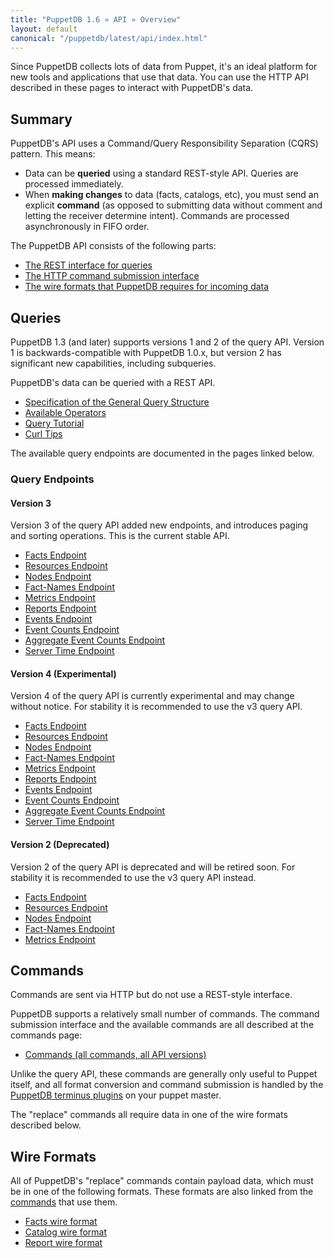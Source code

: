 ```yaml
---
title: "PuppetDB 1.6 » API » Overview"
layout: default
canonical: "/puppetdb/latest/api/index.html"
---
```


[commands]: ./commands.html
[terminus]: ../connect_puppet_master.html

Since PuppetDB collects lots of data from Puppet, it's an ideal platform for new tools and applications that use that data. You can use the HTTP API described in these pages to interact with PuppetDB's data.

Summary
-----

PuppetDB's API uses a Command/Query Responsibility Separation (CQRS) pattern. This means:

* Data can be **queried** using a standard REST-style API. Queries are processed immediately.
* When **making changes** to data (facts, catalogs, etc), you must send an explicit **command** (as opposed to submitting data without comment and letting the receiver determine intent). Commands are processed asynchronously in FIFO order.

The PuppetDB API consists of the following parts:

* [The REST interface for queries](#queries)
* [The HTTP command submission interface](#commands)
* [The wire formats that PuppetDB requires for incoming data](#wire-formats)

Queries
-----

PuppetDB 1.3 (and later) supports versions 1 and 2 of the query API. Version 1 is backwards-compatible with PuppetDB 1.0.x, but version 2 has significant new capabilities, including subqueries.

PuppetDB's data can be queried with a REST API.

* [Specification of the General Query Structure](./query/v3/query.html)
* [Available Operators](./query/v3/operators.html)
* [Query Tutorial](./query/tutorial.html)
* [Curl Tips](./query/curl.html)

The available query endpoints are documented in the pages linked below.

### Query Endpoints

#### Version 3

Version 3 of the query API added new endpoints, and introduces paging and sorting operations. This is the current stable API.

* [Facts Endpoint](./query/v3/facts.html)
* [Resources Endpoint](./query/v3/resources.html)
* [Nodes Endpoint](./query/v3/nodes.html)
* [Fact-Names Endpoint](./query/v3/fact-names.html)
* [Metrics Endpoint](./query/v3/metrics.html)
* [Reports Endpoint](./query/v3/reports.html)
* [Events Endpoint](./query/v3/events.html)
* [Event Counts Endpoint](./query/v3/event-counts.html)
* [Aggregate Event Counts Endpoint](./query/v3/aggregate-event-counts.html)
* [Server Time Endpoint](./query/v3/server-time.html)

#### Version 4 (Experimental)

Version 4 of the query API is currently experimental and may change without notice. For stability it is recommended to use the v3 query API.

* [Facts Endpoint](./query/v4/facts.html)
* [Resources Endpoint](./query/v4/resources.html)
* [Nodes Endpoint](./query/v4/nodes.html)
* [Fact-Names Endpoint](./query/v4/fact-names.html)
* [Metrics Endpoint](./query/v4/metrics.html)
* [Reports Endpoint](./query/v4/reports.html)
* [Events Endpoint](./query/v4/events.html)
* [Event Counts Endpoint](./query/v4/event-counts.html)
* [Aggregate Event Counts Endpoint](./query/v4/aggregate-event-counts.html)
* [Server Time Endpoint](./query/v4/server-time.html)

#### Version 2 (Deprecated)

Version 2 of the query API is deprecated and will be retired soon. For stability it is recommended to use the v3 query API instead.

* [Facts Endpoint](./query/v2/facts.html)
* [Resources Endpoint](./query/v2/resources.html)
* [Nodes Endpoint](./query/v2/nodes.html)
* [Fact-Names Endpoint](./query/v2/fact-names.html)
* [Metrics Endpoint](./query/v2/metrics.html)

Commands
-----

Commands are sent via HTTP but do not use a REST-style interface. 

PuppetDB supports a relatively small number of commands. The command submission interface and the available commands are all described at the commands page:

* [Commands (all commands, all API versions)][commands]

Unlike the query API, these commands are generally only useful to Puppet itself, and all format conversion and command submission is handled by the [PuppetDB terminus plugins][terminus] on your puppet master.

The "replace" commands all require data in one of the wire formats described below.

Wire Formats
-----

All of PuppetDB's "replace" commands contain payload data, which must be in one of the following formats. These formats are also linked from the [commands](#commands) that use them.

* [Facts wire format](./wire_format/facts_format.html)
* [Catalog wire format](./wire_format/catalog_format.html)
* [Report wire format](./wire_format/report_format.html)
